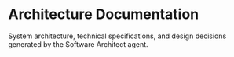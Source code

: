 # Architecture Documentation

System architecture, technical specifications, and design decisions generated by the Software Architect agent.